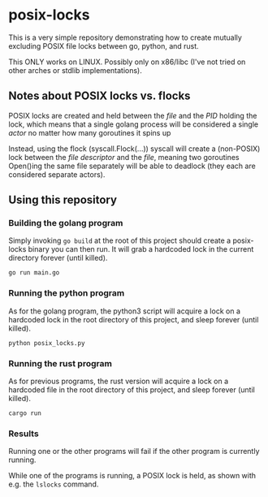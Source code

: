 posix-locks
===========

This is a very simple repository demonstrating how to create mutually excluding
POSIX file locks between go, python, and rust.

This ONLY works on LINUX. Possibly only on x86/libc (I've not tried on other arches
or stdlib implementations).

Notes about POSIX locks vs. flocks
-----------------------------------

POSIX locks are created and held between the *file* and the *PID* holding the
lock, which means that a single golang process will be considered a single
*actor* no matter how many goroutines it spins up

Instead, using the flock (syscall.Flock(...)) syscall will create a (non-POSIX)
lock between the *file descriptor* and the *file*, meaning two goroutines
Open()ing the same file separately will be able to deadlock (they each are
considered separate actors).

Using this repository
---------------------

### Building the golang program

Simply invoking `go build` at the root of this project should create a
posix-locks binary you can then run.
It will grab a hardcoded lock in the current directory forever (until killed).

```shell
go run main.go
```

### Running the python program

As for the golang program, the python3 script will acquire a lock on a hardcoded
lock in the root directory of this project, and sleep forever (until killed).

```shell
python posix_locks.py
```

### Running the rust program

As for previous programs, the rust version will acquire a lock on a hardcoded
file in the root directory of this project, and sleep forever (until killed).

```shell
cargo run
```

### Results

Running one or the other programs will fail if the other program is currently
running.

While one of the programs is running, a POSIX lock is held, as shown with e.g.
the `lslocks` command.
